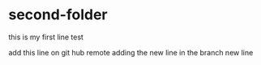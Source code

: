 # second-folder
this is my first line
 test
 
 add this line on git hub remote
adding the new line in the branch
new line
